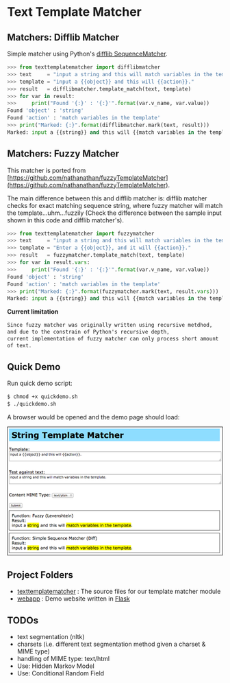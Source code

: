 Text Template Matcher
=====================

Matchers: Difflib Matcher
-------------------------
Simple matcher using Python's [difflib SequenceMatcher](https://docs.python.org/2/library/difflib.html#).

```python
>>> from texttemplatematcher import difflibmatcher
>>> text     = "input a string and this will match variables in the template."
>>> template = "input a {{object}} and this will {{action}}."
>>> result   = difflibmatcher.template_match(text, template)
>>> for var in result:
>>>     print("Found '{:}' : '{:}'".format(var.v_name, var.value))
Found 'object' : 'string'
Found 'action' : 'match variables in the template'
>>> print("Marked: {:}".format(difflibmatcher.mark(text, result)))
Marked: input a {{string}} and this will {{match variables in the template}}.
```


Matchers: Fuzzy Matcher
-----------------------
This matcher is ported from [https://github.com/nathanathan/fuzzyTemplateMatcher](https://github.com/nathanathan/fuzzyTemplateMatcher).

The main difference between this and difflib matcher is: difflib matcher checks for exact matching sequence string, where fuzzy matcher will match the template...uhm...fuzzily (Check the difference between the sample input shown in this code and difflib matcher's).

```python
>>> from texttemplatematcher import fuzzymatcher
>>> text     = "input a string and this will match variables in the template."
>>> template = "Enter a {{object}}, and it will {{action}}."
>>> result   = fuzzymatcher.template_match(text, template)
>>> for var in result.vars:
>>>     print("Found '{:}' : '{:}'".format(var.v_name, var.value))
Found 'object' : 'string'
Found 'action' : 'match variables in the template'
>>> print("Marked: {:}".format(fuzzymatcher.mark(text, result.vars)))
Marked: input a {{string}} and this will {{match variables in the template}}.
```

**Current limitation**

    Since fuzzy matcher was originally written using recursive metdhod, and due to the constrain of Python's recursive depth,
    current implementation of fuzzy matcher can only process short amount of text.

Quick Demo
----------

Run quick demo script:

```bash
$ chmod +x quickdemo.sh
$ ./quickdemo.sh
```

A browser would be opened and the demo page should load:

![demoscreenshot](docresources/sc00.png)


Project Folders
---------------
- [texttemplatematcher](texttemplatematcher) : The source files for our template matcher module
- [webapp](webapp) : Demo website written in [Flask](http://flask.pocoo.org/)

TODOs
-----
- text segmentation (nltk)
- charsets (i.e. different text segmentation method given a charset & MIME type)
- handling of MIME type: text/html
- Use: Hidden Markov Model
- Use: Conditional Random Field
